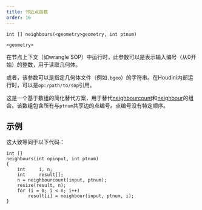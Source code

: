 ```yaml
---
title: 邻近点函数
order: 16
---
```


`int [] neighbours(<geometry>geometry, int ptnum)`

`<geometry>`

在节点上下文（如wrangle SOP）中运行时，此参数可以是表示输入编号（从0开始）的整数，用于读取几何体。

或者，该参数可以是指定几何体文件（例如`.bgeo`）的字符串。在Houdini内部运行时，可以是`op:/path/to/sop`引用。

这是一个基于数组的简化替代方案，用于替代[neighbourcount](neighbourcount.html "返回连接到指定点的点数")和[neighbour](neighbour.html "返回连接到给定点的下一个点的编号")的组合。该数组包含所有与`ptnum`共享边的点编号。点编号没有特定顺序。

## 示例

这大致等同于以下代码：

```vex
int []
neighbours(int opinput, int ptnum)
{
    int     i, n;
    int     result[];
    n = neighbourcount(input, ptnum);
    resize(result, n);
    for (i = 0; i < n; i++)
        result[i] = neighbour(input, ptnum, i);
}
```